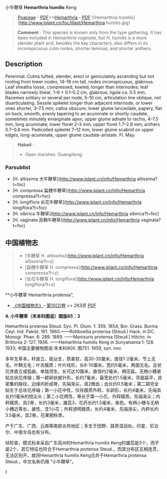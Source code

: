 小牛鞭草 **Hemarthria humilis** Keng

> [Poaceae](http://www.iplant.cn/info/Poaceae?t=foc) - [PDF](http://www.iplant.cn/foc/pdf/Poaceae.pdf)>>[Hemarthria](http://www.iplant.cn/info/Hemarthria?t=foc) - [PDF](http://www.iplant.cn/foc/pdf/Hemarthria.pdf)
![Hemarthria humilis](http://www.iplant.cn/foc/illast/Hemarthria humilis.jpg)


> **Comment** : 
> This species is known only from the type gathering. It has been included in *Hemarthria vaginata*, but *H. humilis* is a more slender plant and, besides the key characters, also differs in its inconspicuous culm nodes, shorter lemmas, and shorter anthers.

## Description

Perennial. Culms tufted, slender, erect or geniculately ascending but not rooting from lower nodes, 14–18 cm tall, nodes inconspicuous, glabrous. Leaf sheaths loose, compressed, keeled, longer than internodes; leaf blades narrowly linear, 1–6 × 0.1–0.2 cm, glabrous; ligule ca. 0.5 mm. Racemes solitary or several per node, 5–10 cm, articulation line oblique, not disarticulating. Sessile spikelet longer than adjacent internode, or lower ones shorter, 3–7.5 mm; callus obscure; lower glume lanceolate, papery, flat on back, smooth, evenly tapering to an acuminate or shortly caudate, sometimes minutely emarginate apex; upper glume adnate to rachis, 4–7.5 mm, long acuminate; lower floret 2–3 mm; upper floret 1.7–2.8 mm; anthers 0.7–0.8 mm. Pedicelled spikelet 7–12 mm, lower glume scabrid on upper edges, long-acuminate, upper glume caudate-aristate. Fl. May.


> **Habait** : 
>* Open marshes. Guangdong.



### Parsublist

* [H.  altissima  大牛鞭草](http://www.iplant.cn/info/Hemarthria altissima?t=foc)
* [H.  compressa  扁穗牛鞭草](http://www.iplant.cn/info/Hemarthria compressa?t=foc)
* [H.  longiflora  长花牛鞭草](http://www.iplant.cn/info/Hemarthria longiflora?t=foc)
* [H.  sibirica  牛鞭草](http://www.iplant.cn/info/Hemarthria sibirica?t=foc)
* [H.  vaginata  具鞘牛鞭草](http://www.iplant.cn/info/Hemarthria vaginata?t=foc)

## 中国植物志

> * [牛鞭草  H.  altissima](http://www.iplant.cn/info/Hemarthria altissima?t=z)
> * [扁穗牛鞭草  H.  compressa](http://www.iplant.cn/info/Hemarthria compressa?t=z)
> * [长花牛鞭草  H.  longiflora](http://www.iplant.cn/info/Hemarthria longiflora?t=z)


**小牛鞭草 Hemarthria protensa",



* [《中国植物志》](http://www.iplant.cn/frps)- [第10(2)卷](http://www.iplant.cn/frps/vol/10(2)) >> 263页 [PDF](http://www.iplant.cn/frps/pdf/10(2)/263a.pdf)


**4. 小牛鞭草（禾本科图说）图版65：3**

Hemarthria protensa Steud. Syn. Pl. Glum. 1: 359. 1854; Bor. Grass. Burma Ceyl. Ind. Pakist. 161. 1960.——Rottboellia protensa (Steud.) Hack. in DC. Monogr. Phan. 6: 289. 1889. ——Manisuris protensa (Steud.) Hitchc. in Brittonia 2: 127. 1936. ——Hemarthria humilis Keng in Sunyatsenia 1: 128. 1933; 中国主要植物图说·禾本科800. 图751. 1959, syn. nov.

多年生草本。秆直立，密丛生，质柔软，高30-35厘米，直径1-2毫米，节上无毛。叶鞘无毛；叶舌膜质；叶片线形，长8-10厘米，宽约5毫米，两面无毛。总状花序直立或弧曲，单独顶生，长可达10厘米，直径约2毫米，稍压扁。无柄小穗紧贴总状花序轴；第一颖卵状披针形，长约7毫米，最宽处约1.5毫米，背面扁平，具密集的脉纹，边缘内折成脊，先端渐尖，具2微齿；齿长约0.5毫米；第二颖完全贴生于总状花序轴；第一小花中性，仅存膜质外稃，长卵形，长约4毫米，先端具长约1毫米的短尖头；第二小花两性，等长于第一小花，外稃膜质，先端渐尖；内秤膜质，具2脊，长约3毫米，雄蕊3，花药长约1.5毫米，紫色。有柄小穗与无柄小穗近等长，雄性，含1小花；外稃透明膜质，长约4毫米，先端渐尖，内秤长约3.5毫米，具2脊。花果期秋季。

产于广东、广西、云南等南部炎热地区；多生于田野、路旁湿润处。印度、尼泊尔、中南半岛也有分布。

经检查，模式标本采自广东高州的Hemarthria humilis Keng的雄蕊是3个，而不是2个，其它特征也符合于Hemarthria protensa Steud.，而其分布区互相连贯，无法区别开，故将Hemarthria humilis Keng合并于Hemarthria protensa Steud.，中文名称仍用 “小牛鞭草”。



}